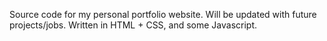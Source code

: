 Source code for my personal portfolio website. Will be updated with future projects/jobs. Written in HTML + CSS, and some Javascript.
